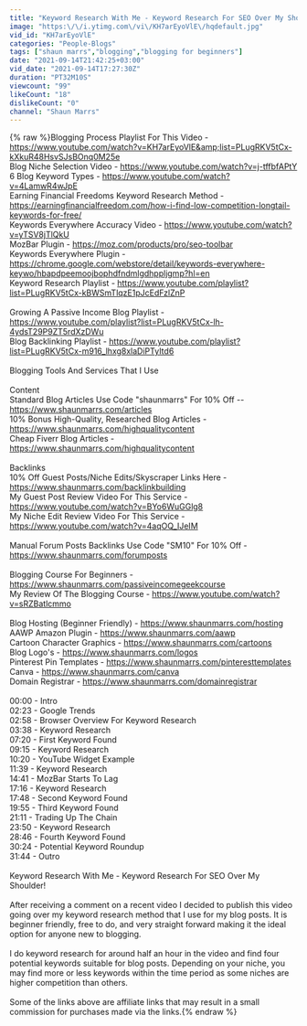```yaml
---
title: "Keyword Research With Me - Keyword Research For SEO Over My Shoulder - Beginners Friendly!"
image: "https:\/\/i.ytimg.com\/vi\/KH7arEyoVlE\/hqdefault.jpg"
vid_id: "KH7arEyoVlE"
categories: "People-Blogs"
tags: ["shaun marrs","blogging","blogging for beginners"]
date: "2021-09-14T21:42:25+03:00"
vid_date: "2021-09-14T17:27:30Z"
duration: "PT32M10S"
viewcount: "99"
likeCount: "18"
dislikeCount: "0"
channel: "Shaun Marrs"
---
```

{% raw %}Blogging Process Playlist For This Video - <a rel="nofollow" target="blank" href="https://www.youtube.com/watch?v=KH7arEyoVlE&amp;list=PLugRKV5tCx-kXkuR48HsvSJsBOnq0M25e">https://www.youtube.com/watch?v=KH7arEyoVlE&amp;list=PLugRKV5tCx-kXkuR48HsvSJsBOnq0M25e</a><br />Blog Niche Selection Video - <a rel="nofollow" target="blank" href="https://www.youtube.com/watch?v=j-tffbfAPtY">https://www.youtube.com/watch?v=j-tffbfAPtY</a><br />6 Blog Keyword Types - <a rel="nofollow" target="blank" href="https://www.youtube.com/watch?v=4LamwR4wJpE">https://www.youtube.com/watch?v=4LamwR4wJpE</a><br />Earning Financial Freedoms Keyword Research Method - <a rel="nofollow" target="blank" href="https://earningfinancialfreedom.com/how-i-find-low-competition-longtail-keywords-for-free/">https://earningfinancialfreedom.com/how-i-find-low-competition-longtail-keywords-for-free/</a><br />Keywords Everywhere Accuracy Video - <a rel="nofollow" target="blank" href="https://www.youtube.com/watch?v=yTSV8jTlQkU">https://www.youtube.com/watch?v=yTSV8jTlQkU</a><br />MozBar Plugin - <a rel="nofollow" target="blank" href="https://moz.com/products/pro/seo-toolbar">https://moz.com/products/pro/seo-toolbar</a><br />Keywords Everywhere Plugin - <a rel="nofollow" target="blank" href="https://chrome.google.com/webstore/detail/keywords-everywhere-keywo/hbapdpeemoojbophdfndmlgdhppljgmp?hl=en">https://chrome.google.com/webstore/detail/keywords-everywhere-keywo/hbapdpeemoojbophdfndmlgdhppljgmp?hl=en</a><br />Keyword Research Playlist - <a rel="nofollow" target="blank" href="https://www.youtube.com/playlist?list=PLugRKV5tCx-kBWSmTlqzE1pJcEdFzlZnP">https://www.youtube.com/playlist?list=PLugRKV5tCx-kBWSmTlqzE1pJcEdFzlZnP</a><br /><br />Growing A Passive Income Blog Playlist - <a rel="nofollow" target="blank" href="https://www.youtube.com/playlist?list=PLugRKV5tCx-lh-4ydsT29P9ZT5rdXzDWu">https://www.youtube.com/playlist?list=PLugRKV5tCx-lh-4ydsT29P9ZT5rdXzDWu</a><br />Blog Backlinking Playlist - <a rel="nofollow" target="blank" href="https://www.youtube.com/playlist?list=PLugRKV5tCx-m916_lhxg8xlaDiPTyItd6">https://www.youtube.com/playlist?list=PLugRKV5tCx-m916_lhxg8xlaDiPTyItd6</a><br /><br />Blogging Tools And Services That I Use<br /><br />Content<br />Standard Blog Articles Use Code &quot;shaunmarrs&quot; For 10% Off -- <a rel="nofollow" target="blank" href="https://www.shaunmarrs.com/articles">https://www.shaunmarrs.com/articles</a><br />10% Bonus High-Quality, Researched Blog Articles - <a rel="nofollow" target="blank" href="https://www.shaunmarrs.com/highqualitycontent">https://www.shaunmarrs.com/highqualitycontent</a><br />Cheap Fiverr Blog Articles - <a rel="nofollow" target="blank" href="https://www.shaunmarrs.com/highqualitycontent">https://www.shaunmarrs.com/highqualitycontent</a><br /><br />Backlinks<br />10% Off Guest Posts/Niche Edits/Skyscraper Links Here - <a rel="nofollow" target="blank" href="https://www.shaunmarrs.com/backlinkbuilding">https://www.shaunmarrs.com/backlinkbuilding</a><br />My Guest Post Review Video For This Service - <a rel="nofollow" target="blank" href="https://www.youtube.com/watch?v=BYo6WuGGlg8">https://www.youtube.com/watch?v=BYo6WuGGlg8</a><br />My Niche Edit Review Video For This Service - <a rel="nofollow" target="blank" href="https://www.youtube.com/watch?v=4aqOQ_IJeIM">https://www.youtube.com/watch?v=4aqOQ_IJeIM</a><br /><br />Manual Forum Posts Backlinks Use Code &quot;SM10&quot; For 10% Off - <a rel="nofollow" target="blank" href="https://www.shaunmarrs.com/forumposts">https://www.shaunmarrs.com/forumposts</a><br /><br />Blogging Course For Beginners - <a rel="nofollow" target="blank" href="https://www.shaunmarrs.com/passiveincomegeekcourse">https://www.shaunmarrs.com/passiveincomegeekcourse</a><br />My Review Of The Blogging Course - <a rel="nofollow" target="blank" href="https://www.youtube.com/watch?v=sRZBatlcmmo">https://www.youtube.com/watch?v=sRZBatlcmmo</a><br /><br />Blog Hosting (Beginner Friendly) - <a rel="nofollow" target="blank" href="https://www.shaunmarrs.com/hosting">https://www.shaunmarrs.com/hosting</a><br />AAWP Amazon Plugin - <a rel="nofollow" target="blank" href="https://www.shaunmarrs.com/aawp">https://www.shaunmarrs.com/aawp</a><br />Cartoon Character Graphics - <a rel="nofollow" target="blank" href="https://www.shaunmarrs.com/cartoons">https://www.shaunmarrs.com/cartoons</a><br />Blog Logo's - <a rel="nofollow" target="blank" href="https://www.shaunmarrs.com/logos">https://www.shaunmarrs.com/logos</a><br />Pinterest Pin Templates - <a rel="nofollow" target="blank" href="https://www.shaunmarrs.com/pinteresttemplates">https://www.shaunmarrs.com/pinteresttemplates</a><br />Canva - <a rel="nofollow" target="blank" href="https://www.shaunmarrs.com/canva">https://www.shaunmarrs.com/canva</a><br />Domain Registrar - <a rel="nofollow" target="blank" href="https://www.shaunmarrs.com/domainregistrar">https://www.shaunmarrs.com/domainregistrar</a><br /><br />00:00 - Intro<br />02:23 - Google Trends<br />02:58 - Browser Overview For Keyword Research<br />03:38 - Keyword Research<br />07:20 - First Keyword Found<br />09:15 - Keyword Research<br />10:20 - YouTube Widget Example<br />11:39 - Keyword Research<br />14:41 - MozBar Starts To Lag<br />17:16 - Keyword Research<br />17:48 - Second Keyword Found<br />19:55 - Third Keyword Found<br />21:11 - Trading Up The Chain<br />23:50 - Keyword Research<br />28:46 - Fourth Keyword Found<br />30:24 - Potential Keyword Roundup<br />31:44 - Outro<br /><br />Keyword Research With Me - Keyword Research For SEO Over My Shoulder!<br /><br />After receiving a comment on a recent video I decided to publish this video going over my keyword research method that I use for my blog posts. It is beginner friendly, free to do, and very straight forward making it the ideal option for anyone new to blogging.<br /><br />I do keyword research for around half an hour in the video and find four potential keywords suitable for blog posts. Depending on your niche, you may find more or less keywords within the time period as some niches are higher competition than others.<br /><br />Some of the links above are affiliate links that may result in a small commission for purchases made via the links.{% endraw %}
